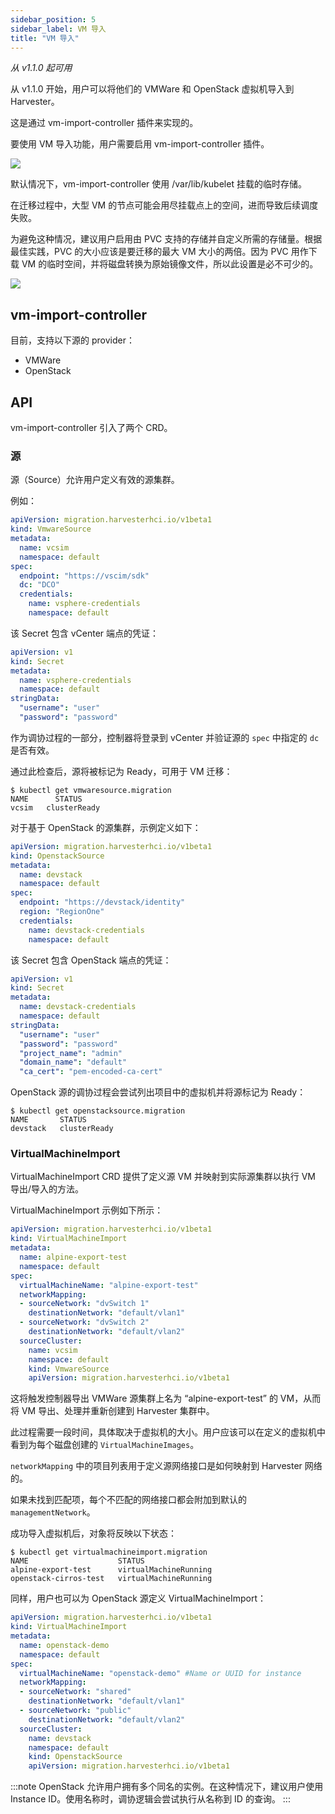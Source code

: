 ```yaml
---
sidebar_position: 5
sidebar_label: VM 导入
title: "VM 导入"
---
```


_从 v1.1.0 起可用_

从 v1.1.0 开始，用户可以将他们的 VMWare 和 OpenStack 虚拟机导入到 Harvester。

这是通过 vm-import-controller 插件来实现的。

要使用 VM 导入功能，用户需要启用 vm-import-controller 插件。

![](/img/v1.1/vm-import-controller/EnableAddon.png)

默认情况下，vm-import-controller 使用 /var/lib/kubelet 挂载的临时存储。

在迁移过程中，大型 VM 的节点可能会用尽挂载点上的空间，进而导致后续调度失败。

为避免这种情况，建议用户启用由 PVC 支持的存储并自定义所需的存储量。根据最佳实践，PVC 的大小应该是要迁移的最大 VM 大小的两倍。因为 PVC 用作下载 VM 的临时空间，并将磁盘转换为原始镜像文件，所以此设置是必不可少的。

![](/img/v1.1/vm-import-controller/ConfigureAddon.png)

## vm-import-controller

目前，支持以下源的 provider：
* VMWare
* OpenStack

## API
vm-import-controller 引入了两个 CRD。

### 源
源（Source）允许用户定义有效的源集群。

例如：

```yaml
apiVersion: migration.harvesterhci.io/v1beta1
kind: VmwareSource
metadata:
  name: vcsim
  namespace: default
spec:
  endpoint: "https://vscim/sdk"
  dc: "DCO"
  credentials:
    name: vsphere-credentials
    namespace: default
```

该 Secret 包含 vCenter 端点的凭证：

```yaml
apiVersion: v1
kind: Secret
metadata:
  name: vsphere-credentials
  namespace: default
stringData:
  "username": "user"
  "password": "password"
```

作为调协过程的一部分，控制器将登录到 vCenter 并验证源的 `spec` 中指定的 `dc` 是否有效。

通过此检查后，源将被标记为 Ready，可用于 VM 迁移：

```shell
$ kubectl get vmwaresource.migration
NAME      STATUS
vcsim   clusterReady
```

对于基于 OpenStack 的源集群，示例定义如下：

```yaml
apiVersion: migration.harvesterhci.io/v1beta1
kind: OpenstackSource
metadata:
  name: devstack
  namespace: default
spec:
  endpoint: "https://devstack/identity"
  region: "RegionOne"
  credentials:
    name: devstack-credentials
    namespace: default
```

该 Secret 包含 OpenStack 端点的凭证：

```yaml
apiVersion: v1
kind: Secret
metadata:
  name: devstack-credentials
  namespace: default
stringData:
  "username": "user"
  "password": "password"
  "project_name": "admin"
  "domain_name": "default"
  "ca_cert": "pem-encoded-ca-cert"
```

OpenStack 源的调协过程会尝试列出项目中的虚拟机并将源标记为 Ready：

```shell
$ kubectl get openstacksource.migration
NAME       STATUS
devstack   clusterReady
```

### VirtualMachineImport
VirtualMachineImport CRD 提供了定义源 VM 并映射到实际源集群以执行 VM 导出/导入的方法。

VirtualMachineImport 示例如下所示：

```yaml
apiVersion: migration.harvesterhci.io/v1beta1
kind: VirtualMachineImport
metadata:
  name: alpine-export-test
  namespace: default
spec:
  virtualMachineName: "alpine-export-test"
  networkMapping:
  - sourceNetwork: "dvSwitch 1"
    destinationNetwork: "default/vlan1"
  - sourceNetwork: "dvSwitch 2"
    destinationNetwork: "default/vlan2"
  sourceCluster:
    name: vcsim
    namespace: default
    kind: VmwareSource
    apiVersion: migration.harvesterhci.io/v1beta1
```

这将触发控制器导出 VMWare 源集群上名为 “alpine-export-test” 的 VM，从而将 VM 导出、处理并重新创建到 Harvester 集群中。

此过程需要一段时间，具体取决于虚拟机的大小。用户应该可以在定义的虚拟机中看到为每个磁盘创建的 `VirtualMachineImages`。

`networkMapping` 中的项目列表用于定义源网络接口是如何映射到 Harvester 网络的。

如果未找到匹配项，每个不匹配的网络接口都会附加到默认的 `managementNetwork`。

成功导入虚拟机后，对象将反映以下状态：

```shell
$ kubectl get virtualmachineimport.migration
NAME                    STATUS
alpine-export-test      virtualMachineRunning
openstack-cirros-test   virtualMachineRunning

```

同样，用户也可以为 OpenStack 源定义 VirtualMachineImport：

```yaml
apiVersion: migration.harvesterhci.io/v1beta1
kind: VirtualMachineImport
metadata:
  name: openstack-demo
  namespace: default
spec:
  virtualMachineName: "openstack-demo" #Name or UUID for instance
  networkMapping:
  - sourceNetwork: "shared"
    destinationNetwork: "default/vlan1"
  - sourceNetwork: "public"
    destinationNetwork: "default/vlan2"
  sourceCluster:
    name: devstack
    namespace: default
    kind: OpenstackSource
    apiVersion: migration.harvesterhci.io/v1beta1
```

:::note
OpenStack 允许用户拥有多个同名的实例。在这种情况下，建议用户使用 Instance ID。使用名称时，调协逻辑会尝试执行从名称到 ID 的查询。
:::